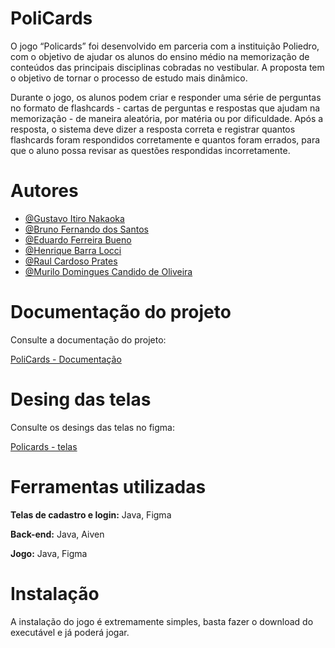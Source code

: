 # PoliCards
O jogo “Policards” foi desenvolvido em parceria com a instituição Poliedro, com o objetivo de ajudar os alunos do ensino médio na memorização de conteúdos das principais disciplinas cobradas no vestibular. A proposta tem o objetivo de tornar o processo de estudo mais dinâmico.

Durante o jogo, os alunos podem criar e responder uma série de perguntas no formato de flashcards - cartas de perguntas e respostas que ajudam na memorização - de maneira aleatória, por matéria ou por dificuldade. Após a resposta, o sistema deve dizer a resposta correta e registrar quantos flashcards foram respondidos corretamente e quantos foram errados, para que o aluno possa revisar as questões respondidas incorretamente.

# Autores
- [@Gustavo Itiro Nakaoka](https://github.com/gunkaokks)
- [@Bruno Fernando dos Santos](https://github.com/bruno-santosimt)
- [@Eduardo Ferreira Bueno](https://github.com/Eduardo-Buenov1)
- [@Henrique Barra Locci](https://github.com/henriquebarralocci)
- [@Raul Cardoso Prates](https://github.com/raulzz-2201)
- [@Murilo Domingues Candido de Oliveira](https://github.com/MuriloDCO)

# Documentação do projeto 
Consulte a documentação do projeto:

[PoliCards - Documentação](https://online.fliphtml5.com/epkou/rrni/)

# Desing das telas
Consulte os desings das telas no figma:

[Policards - telas](https://www.figma.com/design/x6KrP47IXI6n4f7FfOXaEL/Untitled?node-id=0-1&t=H5nrfSU2ptujf3bX-1)

# Ferramentas utilizadas
**Telas de cadastro e login:** Java, Figma

**Back-end:** Java, Aiven

**Jogo:** Java, Figma

# Instalação
A instalação do jogo é extremamente simples, basta fazer o download do executável e já poderá jogar.


